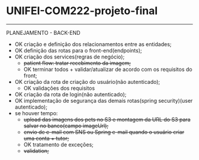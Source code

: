 # UNIFEI-COM222-projeto-final

---

PLANEJAMENTO - BACK-END

- OK criação e definição dos relacionamentos entre as entidades;
- OK definição das rotas para o front-end(endpoints);
- OK criação dos services(regras de negócio);
  - ~~patient flow: tratar recebimento da imagem;~~
  - OK terminar todos + validar/atualizar de acordo com os requisitos do front; 
- OK criação da rota de criação do usuário(não autenticado);
  - OK validações dos requisitos 
- OK criação da rota de login(não autenticado);
- OK implementação de segurança das demais rotas(spring security)(user autenticado);
- se houver tempo:
  - ~~upload das imagens dos pets no S3 e montagem da URL do S3 para salvar no banco(campo imageUrl);~~
  - ~~envio de e-mail com SNS ou Spring e-mail quando o usuário criar uma conta + tutor;~~
  - OK tratamento de exceções;
  - ~~validation;~~
